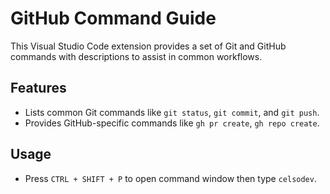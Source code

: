 # GitHub Command Guide

This Visual Studio Code extension provides a set of Git and GitHub commands with descriptions to assist in common workflows.

## Features

- Lists common Git commands like `git status`, `git commit`, and `git push`.
- Provides GitHub-specific commands like `gh pr create`, `gh repo create`.

## Usage

- Press `CTRL + SHIFT + P` to open command window then type `celsodev`.
